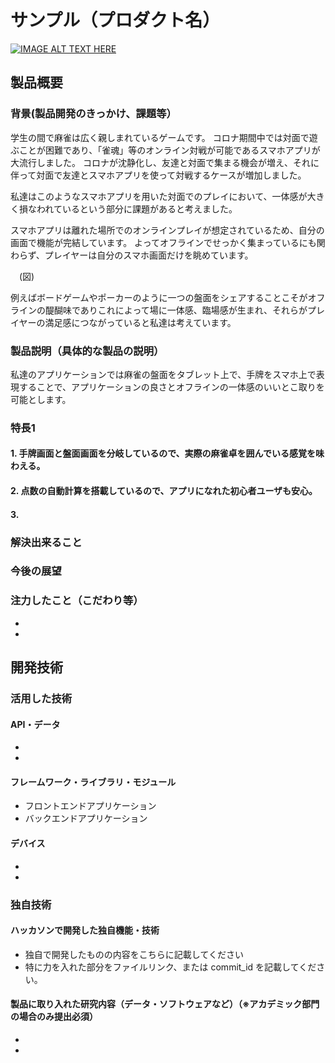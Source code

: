 # サンプル（プロダクト名）

[![IMAGE ALT TEXT HERE](https://jphacks.com/wp-content/uploads/2021/07/JPHACKS2021_ogp.jpg)](https://www.youtube.com/watch?v=LUPQFB4QyVo)

## 製品概要

### 背景(製品開発のきっかけ、課題等）

学生の間で麻雀は広く親しまれているゲームです。
コロナ期間中では対面で遊ぶことが困難であり、「雀魂」等のオンライン対戦が可能であるスマホアプリが大流行しました。
コロナが沈静化し、友達と対面で集まる機会が増え、それに伴って対面で友達とスマホアプリを使って対戦するケースが増加しました。

私達はこのようなスマホアプリを用いた対面でのプレイにおいて、一体感が大きく損なわれているという部分に課題があると考えました。

スマホアプリは離れた場所でのオンラインプレイが想定されているため、自分の画面で機能が完結しています。
よってオフラインでせっかく集まっているにも関わらず、プレイヤーは自分のスマホ画面だけを眺めています。

　(図)

例えばボードゲームやポーカーのように一つの盤面をシェアすることこそがオフラインの醍醐味でありこれによって場に一体感、臨場感が生まれ、それらがプレイヤーの満足感につながっていると私達は考えています。



### 製品説明（具体的な製品の説明）
私達のアプリケーションでは麻雀の盤面をタブレット上で、手牌をスマホ上で表現することで、アプリケーションの良さとオフラインの一体感のいいとこ取りを可能とします。

### 特長1

#### 1. 手牌画面と盤面画面を分岐しているので、実際の麻雀卓を囲んでいる感覚を味わえる。
#### 2. 点数の自動計算を搭載しているので、アプリになれた初心者ユーザも安心。
#### 3. 

### 解決出来ること

### 今後の展望

### 注力したこと（こだわり等）

-
-

## 開発技術

### 活用した技術

#### API・データ

-
-

#### フレームワーク・ライブラリ・モジュール

* フロントエンドアプリケーション
* バックエンドアプリケーション

#### デバイス

-
-

### 独自技術

#### ハッカソンで開発した独自機能・技術

- 独自で開発したものの内容をこちらに記載してください
- 特に力を入れた部分をファイルリンク、または commit_id を記載してください。

#### 製品に取り入れた研究内容（データ・ソフトウェアなど）（※アカデミック部門の場合のみ提出必須）

-
-
